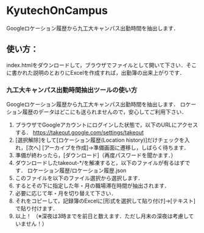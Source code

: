 # KyutechOnCampus
Googleロケーション履歴から九工大キャンパス出勤時間を抽出します．

## 使い方：

index.htmlをダウンロードして，ブラウザでファイルとして開いて下さい．そこに書かれた説明のとおりにExcelを作成すれば，出勤簿の出来上がりです．

### 九工大キャンパス出勤時間抽出ツールの使い方

Googleロケーション履歴から九工大キャンパス出勤時間を抽出します．
ロケーション履歴のデータはどこにも送られませんので，安心してご利用下さい．

1. ブラウザでGoogleアカウントにログインした状態で，以下のURLにアクセスする．
https://takeout.google.com/settings/takeout
2. [選択解除]をして[ロケーション履歴(Location history)]だけチェックを入れ，[次へ]
[アーカイブを作成]→準備画面に遷移し，しばらく待ちます．
3. 準備が終わったら，[ダウンロード]（再度パスワードを聞かます．）
4. ダウンロードしたtakeout-*/を解凍すると，以下のファイルが有るはずです．
 ロケーション履歴/ロケーション履歴.json
6. このファイルを以下のファイル選択から選択します．
7. するとその下に指定した年・月の職場滞在時間が抽出されます．
8. 必要に応じて年・月を切り替えて下さい．
9. それをコピーして，記録簿のExcelに[形式を選択して貼り付け]→[テキスト]で貼り付けます．
10. 以上！
（※深夜は3時までを前日と数えます．ただし月末の深夜は考慮していません！）

